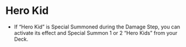 # Hero Kid

*   If “Hero Kid” is Special Summoned during the Damage Step, you can activate its effect and Special Summon 1 or 2 “Hero Kids” from your Deck.
